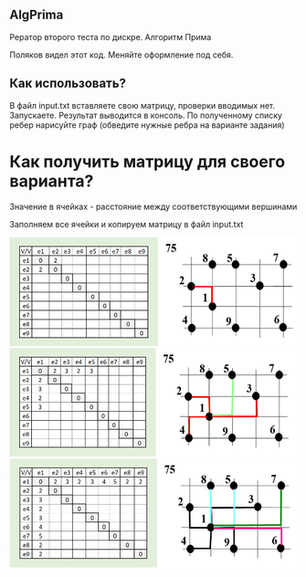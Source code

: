 ## AlgPrima
Рератор второго теста по дискре. Алгоритм Прима

Поляков видел этот код. Меняйте оформление под себя.

## Как использовать?
В файл input.txt вставляете свою матрицу, проверки вводимых нет. Запускаете. Результат выводится в консоль. По полученному списку ребер нарисуйте граф (обведите нужные ребра на варианте задания)

# Как получить матрицу для своего варианта?
Значение в ячейках - расстояние между соответствующими вершинами

Заполняем все ячейки и копируем матрицу в файл input.txt

![](https://github.com/Vsev0l0d/AlgPrima/blob/master/image/Screenshot_1.png)
![](https://github.com/Vsev0l0d/AlgPrima/blob/master/image/Screenshot_2.png)
![](https://github.com/Vsev0l0d/AlgPrima/blob/master/image/Screenshot_3.png)
